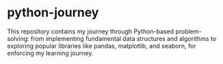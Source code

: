 # python-journey
This repository contains my journey through Python-based problem-solving: from implementing fundamental data structures and algorithms to exploring popular libraries like pandas, matplotlib, and seaborn, for enforcing my learning journey.
